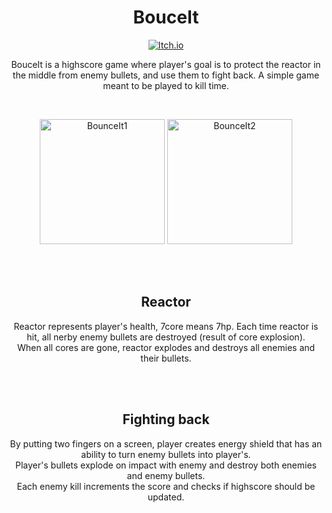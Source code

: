 <h1 align="center">BouceIt</h1>

<p align="center">
  <a href="https://kosciach.itch.io/bounceit">
<img src="https://camo.githubusercontent.com/9fd682145e4f0d5b90aac147ca8f96a32465f0b739c99f07c43fb47a63e59cf2/68747470733a2f2f696d672e736869656c64732e696f2f7374617469632f76313f7374796c653d666f722d7468652d6261646765266d6573736167653d497463682e696f26636f6c6f723d464135433543266c6f676f3d497463682e696f266c6f676f436f6c6f723d464646464646266c6162656c3d" alt="Itch.io" />
  </a>
</p>


<div align="center">
  <p>
    BouceIt is a highscore game where player's goal is to protect the reactor in the middle from enemy bullets, and use them to fight back. A simple game meant to be played to kill time.
  </p>
<br>
  
<p float="left">
  <img src="https://img.itch.zone/aW1hZ2UvMTg1NzMxOS8xMDkwODIzOC5wbmc=/original/I2WBXx.png" width="200" alt="BounceIt1">
  <img src="https://img.itch.zone/aW1hZ2UvMTg1NzMxOS8xMDkwODIyMS5wbmc=/347x500/PC6%2FK%2B.png" width="200" alt="BounceIt2">
</p>

<br><br>
  <h2>Reactor</h2>
  
Reactor represents player's health, 7core means 7hp. Each time reactor is hit, all nerby enemy bullets are destroyed (result of core explosion).<br>
When all cores are gone, reactor explodes and destroys all enemies and their bullets.


<br><br>
  <h2>Fighting back</h2>
  
By putting two fingers on a screen, player creates energy shield that has an ability to turn enemy bullets into player's.<br>
Player's bullets explode on impact with enemy and destroy both enemies and enemy bullets.<br>
Each enemy kill increments the score and checks if highscore should be updated.
</div>
